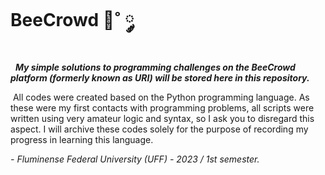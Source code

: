 # BeeCrowd 🐝˚ ༘

  ***My simple solutions to programming challenges on the BeeCrowd platform (formerly known as URI) will be stored here in this repository.***

 All codes were created based on the Python programming language. As these were my first contacts with programming problems, all scripts were written using very amateur logic and syntax, so I ask you to disregard this aspect.
I will archive these codes solely for the purpose of recording my progress in learning this language.

*- Fluminense Federal University (UFF) - 2023 / 1st semester.*
